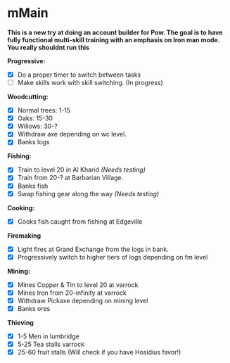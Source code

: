 # mMain
**This is a new try at doing an account builder for Pow. The goal is to have fully functional multi-skill training with an emphasis on Iron man mode.**
**You really shouldnt run this**

**Progressive:**
- [X] Do a proper timer to switch between tasks
- [ ] Make skills work with skill switching. (In progress)

**Woodcutting:**
- [X] Normal trees: 1-15
- [X] Oaks: 15-30
- [X] Willows: 30-?
- [X] Withdraw axe depending on wc level.
- [X] Banks logs

**Fishing:**
- [X] Train to level 20 in Al Kharid *(Needs testing)*
- [X] Train from 20-? at Barbarian Village.
- [X] Banks fish
- [X] Swap fishing gear along the way *(Needs testing)*

**Cooking:**
- [X] Cooks fish caught from fishing at Edgeville

**Firemaking**
- [X] Light fires at Grand Exchange from the logs in bank.
- [X] Progressively switch to higher tiers of logs depending on fm level

**Mining:**
- [X] Mines Copper & Tin to level 20 at varrock
- [X] Mines Iron from 20-infinity at varrock
- [X] Withdraw Pickaxe depending on mining level
- [X] Banks ores
  
**Thieving**
- [X] 1-5 Men in lumbridge
- [X] 5-25 Tea stalls varrock
- [X] 25-60 fruit stalls (Will check if you have Hosidius favor!)